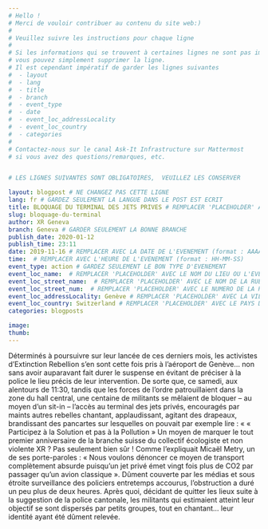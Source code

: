 ```yaml
---
# Hello !
# Merci de vouloir contribuer au contenu du site web:)
#
# Veuillez suivre les instructions pour chaque ligne
#
# Si les informations qui se trouvent à certaines lignes ne sont pas importantes
# vous pouvez simplement supprimer la ligne.
# Il est cependant impératif de garder les lignes suivantes
#  - layout
#  - lang
#  - title
#  - branch
#  - event_type
#  - date
#  - event_loc_addressLocality
#  - event_loc_country
#  - categories
#
# Contactez-nous sur le canal Ask-It Infrastructure sur Mattermost
# si vous avez des questions/remarques, etc.


# LES LIGNES SUIVANTES SONT OBLIGATOIRES,  VEUILLEZ LES CONSERVER

layout: blogpost # NE CHANGEZ PAS CETTE LIGNE
lang: fr # GARDEZ SEULEMENT LA LANGUE DANS LE POST EST ECRIT
title: BLOQUAGE DU TERMINAL DES JETS PRIVES # REMPLACER 'PLACEHOLDER' AVEC LE TITRE DE VOTRE POST
slug: bloquage-du-terminal
author: XR Geneva
branch: Geneva # GARDER SEULEMENT LA BONNE BRANCHE
publish_date: 2020-01-12
publish_time: 23:11
date: 2019-11-16 # REMPLACER AVEC LA DATE DE L'EVENEMENT (format : AAAA-MM-JJ)
time:  # REMPLACER AVEC L'HEURE DE L'EVENEMENT (format : HH-MM-SS)
event_type: action # GARDEZ SEULEMENT LE BON TYPE D'EVENEMENT
event_loc_name:  # REMPLACER 'PLACEHOLDER' AVEC LE NOM DU LIEU OU L'EVENEMENT A LIEU
event_loc_street_name:  # REMPLACER 'PLACEHOLDER' AVEC LE NOM DE LA RUE OU L'EVENEMENT A LIEU
event_loc_street_num:  # REMPLACER 'PLACEHOLDER' AVEC LE NUMERO DE LA RUE OU L'EVENEMENT A LIEU
event_loc_addressLocality: Genève # REMPLACER 'PLACEHOLDER' AVEC LA VILLE DANS LAQUELLE L'EVENEMENT A LIEU
event_loc_country: Switzerland # REMPLACER 'PLACEHOLDER' AVEC LE PAYS DANS LAQUELLE L'EVENEMENT A LIEU
categories: blogposts

image:
thumb:
---
```


Déterminés à poursuivre sur leur lancée de ces derniers mois, les activistes d’Extinction Rebellion s’en sont cette fois pris à l’aéroport de Genève… non sans avoir auparavant fait durer le suspense en évitant de préciser à la police le lieu précis de leur intervention. De sorte que, ce samedi, aux alentours de 11:30, tandis que les forces de l’ordre patrouillaient dans la zone du hall central, une centaine de militants se mêlaient de bloquer – au moyen d’un sit-in – l’accès au terminal des jets privés, encouragés par maints autres rebelles chantant, applaudissant, agitant des drapeaux, brandissant des pancartes sur lesquelles on pouvait par exemple lire : «  « Participez à la Solution et pas à la Pollution »
Un moyen de marquer le tout premier anniversaire de la branche suisse du collectif écologiste et non violente XR ? Pas seulement bien sûr ! Comme l’expliquait Micaël Metry, un de ses porte-paroles : « Nous voulons dénoncer ce moyen de transport complètement absurde puisqu’un jet privé émet vingt fois plus de CO2 par passager qu’un avion classique ».
Dûment couverte par les médias et sous étroite surveillance des policiers entretemps accourus, l’obstruction a duré un peu plus de deux heures. Après quoi, décidant de quitter les lieux suite à la suggestion de la police cantonale, les militants qui estimaient atteint leur objectif se sont dispersés par petits groupes, tout en chantant… leur identité ayant été dûment relevée.
